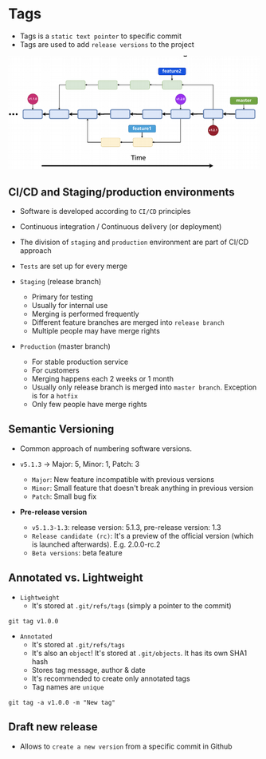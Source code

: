 # Tags

- Tags is a `static text pointer` to specific commit
- Tags are used to add `release versions` to the project

![Tags](../images/tags.png)

## CI/CD and Staging/production environments

- Software is developed according to `CI/CD` principles
- Continuous integration / Continuous delivery (or deployment)
- The division of `staging` and `production` environment are part of CI/CD approach
- `Tests` are set up for every merge

- `Staging` (release branch)

  - Primary for testing
  - Usually for internal use
  - Merging is performed frequently
  - Different feature branches are merged into `release branch`
  - Multiple people may have merge rights

- `Production` (master branch)

  - For stable production service
  - For customers
  - Merging happens each 2 weeks or 1 month
  - Usually only release branch is merged into `master branch`. Exception is for a `hotfix`
  - Only few people have merge rights

## Semantic Versioning

- Common approach of numbering software versions.
- `v5.1.3` -> Major: 5, Minor: 1, Patch: 3

  - `Major`: New feature incompatible with previous versions
  - `Minor`: Small feature that doesn't break anything in previous version
  - `Patch`: Small bug fix

- **Pre-release version**
  - `v5.1.3-1.3`: release version: 5.1.3, pre-release version: 1.3
  - `Release candidate (rc)`: It's a preview of the official version (which is launched afterwards). E.g. 2.0.0-rc.2
  - `Beta versions`: beta feature

## Annotated vs. Lightweight

- `Lightweight`
  - It's stored at `.git/refs/tags` (simply a pointer to the commit)

```shell
git tag v1.0.0
```

- `Annotated`
  - It's stored at `.git/refs/tags`
  - It's also an `object`! It's stored at `.git/objects`. It has its own SHA1 hash
  - Stores tag message, author & date
  - It's recommended to create only annotated tags
  - Tag names are `unique`

```shell
git tag -a v1.0.0 -m "New tag"
```

## Draft new release

- Allows to `create a new version` from a specific commit in Github
